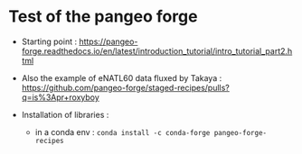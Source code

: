 # Test of the pangeo forge

 - Starting point : https://pangeo-forge.readthedocs.io/en/latest/introduction_tutorial/intro_tutorial_part2.html
 - Also the example of eNATL60 data fluxed by Takaya : https://github.com/pangeo-forge/staged-recipes/pulls?q=is%3Apr+roxyboy

 - Installation of libraries :
    - in a conda env : ```conda install -c conda-forge pangeo-forge-recipes```
